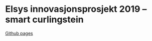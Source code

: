 # Elsys innovasjonsprosjekt 2019 – smart curlingstein
[Github pages](https://emlie.github.io/live-curling/)
